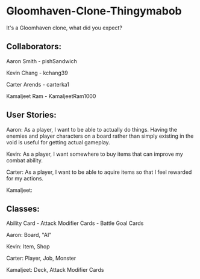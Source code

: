 # Gloomhaven-Clone-Thingymabob
It's a Gloomhaven clone, what did you expect?

Collaborators:
---
Aaron Smith - pishSandwich

Kevin Chang - kchang39

Carter Arends - carterka1

Kamaljeet Ram - KamaljeetRam1000

User Stories:
---
Aaron: As a player, I want to be able to actually do things. Having the enemies and player characters on a board rather than simply existing in the void is useful for getting actual gameplay.

Kevin: As a player, I want somewhere to buy items that can improve my combat ability.

Carter: As a player, I want to be able to aquire items so that I feel rewarded for my actions.

Kamaljeet:

Classes:
---
Ability Card - Attack Modifier Cards - Battle Goal Cards

Aaron: Board, "AI"

Kevin: Item, Shop

Carter: Player, Job, Monster

Kamaljeet: Deck, Attack Modifier Cards
